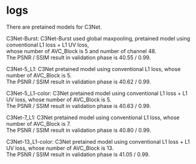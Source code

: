 # logs
There are pretained models for C3Net.

C3Net-Burst: C3Net-Burst used global maxpooling, pretained model using conventional L1 loss + L1 UV loss,   
whose number of AVC_Block is 5 and number of channel 48.    
The PSNR / SSIM result in validation phase is 40.55 / 0.99.

C3Net-5_L1: C3Net pretained model using conventional L1 loss, whose number of AVC_Block is 5.  
The PSNR / SSIM result in validation phase is 40.62 / 0.99.  

C3Net-5_L1-color: C3Net pretained model using conventional L1 loss + L1 UV loss, whose number of AVC_Block is 5.  
The PSNR / SSIM result in validation phase is 40.63 / 0.99.  

C3Net-7_L1: C3Net pretained model using conventional L1 loss, whose number of AVC_Block is 7.  
The PSNR / SSIM result in validation phase is 40.80 / 0.99.  

C3Net-13_L1-color: C3Net pretained model using conventional L1 loss + L1 UV loss, whose number of AVC_Block is 13.  
The PSNR / SSIM result in validation phase is 41.05 / 0.99.
